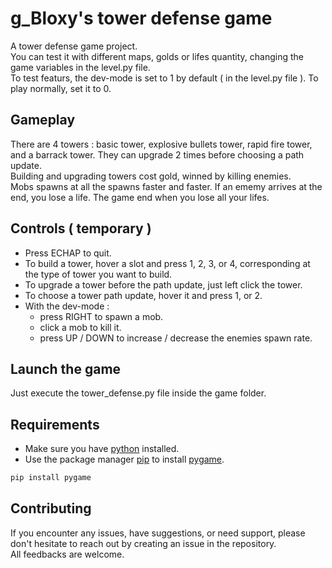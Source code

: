 # g_Bloxy's tower defense game

A tower defense game project.  
You can test it with different maps, golds or lifes quantity, changing the game variables in the level.py file.  
To test featurs, the dev-mode is set to 1 by default ( in the level.py file ). To play normally, set it to 0.

## Gameplay

There are 4 towers : basic tower, explosive bullets tower, rapid fire tower, and a barrack tower.
They can upgrade 2 times before choosing a path update.  
Building and upgrading towers cost gold, winned by killing enemies.  
Mobs spawns at all the spawns faster and faster.
If an ememy arrives at the end, you lose a life. The game end when you lose all your lifes.

## Controls ( temporary )

* Press ECHAP to quit.
* To build a tower, hover a slot and press 1, 2, 3, or 4, corresponding at the type of tower you want to build.
* To upgrade a tower before the path update, just left click the tower.
* To choose a tower path update, hover it and press 1, or 2.
* With the dev-mode :
  * press RIGHT to spawn a mob.
  * click a mob to kill it.
  * press UP / DOWN to increase / decrease the enemies spawn rate.

## Launch the game

Just execute the tower_defense.py file inside the game folder.

## Requirements

* Make sure you have [python](https://www.python.org) installed.  
* Use the package manager [pip](https://pip.pypa.io/en/stable/) to install [pygame](https://www.pygame.org/news).  
```bash
pip install pygame
```

## Contributing
 
If you encounter any issues, have suggestions, or need support, please don't hesitate to reach out by creating an issue in the repository.  
All feedbacks are welcome.
